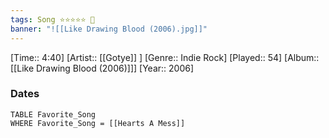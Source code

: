 ```yaml
---
tags: Song ⭐⭐⭐⭐⭐ 💛
banner: "![[Like Drawing Blood (2006).jpg]]"
---
```

[Time:: 4:40]
[Artist:: [[Gotye]] ]
[Genre:: Indie Rock]
[Played:: 54]
[Album:: [[Like Drawing Blood (2006)]]]
[Year:: 2006]
### Dates
````dataview
TABLE Favorite_Song
WHERE Favorite_Song = [[Hearts A Mess]]
````